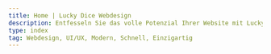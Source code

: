 ```yaml
---
title: Home | Lucky Dice Webdesign
description: Entfesseln Sie das volle Potenzial Ihrer Website mit Lucky Dice! Wir gestalten Webdesigns, die wie eine Natural 20 treffen – beeindruckend, effizient und unvergesslich. Sind Sie bereit für einen kritischen Erfolg? Lassen Sie uns Ihr Abenteuer beginnen!
type: index
tag: Webdesign, UI/UX, Modern, Schnell, Einzigartig
---
```

